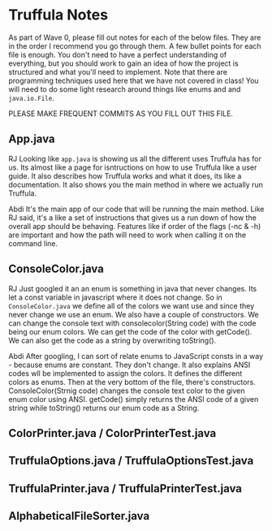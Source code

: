 # Truffula Notes
As part of Wave 0, please fill out notes for each of the below files. They are in the order I recommend you go through them. A few bullet points for each file is enough. You don't need to have a perfect understanding of everything, but you should work to gain an idea of how the project is structured and what you'll need to implement. Note that there are programming techniques used here that we have not covered in class! You will need to do some light research around things like enums and and `java.io.File`.

PLEASE MAKE FREQUENT COMMITS AS YOU FILL OUT THIS FILE.

## App.java
RJ
Looking like `app.java` is showing us all the different uses Truffula has for us. Its almost like a page for isntructions on how to use Truffula like a user guide. It also describes how Truffula works and what it does, its like a documentation. It also shows you the main method in where we actually run Truffula.

Abdi
It's the main app of our code that will be running the main method. Like RJ said, it's a like a set of instructions that gives us a run down of how the overall app should be behaving. Features like if order of the flags (-nc & -h) are important and how the path will need to work when calling it on the command line.

## ConsoleColor.java
RJ 
Just googled it an an enum is something in java that never changes. Its let a const variable in javascript where it does not change. So in `ConsoleColor.java` we define all of the colors we want use and since they never change we use an enum. We also have a couple of constructors. We can change the console text with consolecolor(String code) with the code being our enum colors. We can get the code of the color with getCode(). We can also get the code as a string by overwriting toString().

Abdi
After googling, I can sort of relate enums to JavaScript consts in a way - because enums are constant. They don't change. It also explains ANSI codes wll be implemented to assign the colors. It defines the different colors as enums. Then at the very bottom of the file, there's constructors. ConsoleColor(Strnig code) changes the console text color to the given enum color using ANSI. getCode() simply returns the ANSI code of a given string while toString() returns our enum code as a String.

## ColorPrinter.java / ColorPrinterTest.java

## TruffulaOptions.java / TruffulaOptionsTest.java

## TruffulaPrinter.java / TruffulaPrinterTest.java

## AlphabeticalFileSorter.java